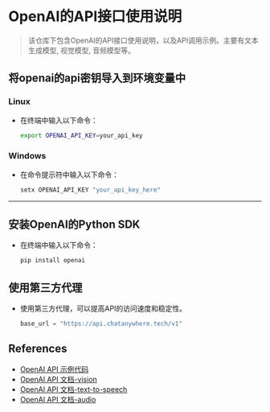 # OpenAI的API接口使用说明

> 该仓库下包含OpenAI的API接口使用说明，以及API调用示例。主要有文本生成模型, 视觉模型, 音频模型等。

## 将openai的api密钥导入到环境变量中
  

### Linux

- 在终端中输入以下命令：
  
    ```bash
    export OPENAI_API_KEY=your_api_key
    ```

### Windows
- 在命令提示符中输入以下命令：
    ```bash
    setx OPENAI_API_KEY "your_api_key_here"
    ```

---

## 安装OpenAI的Python SDK

- 在终端中输入以下命令：

    ```bash
    pip install openai
    ```

## 使用第三方代理

- 使用第三方代理，可以提高API的访问速度和稳定性。

    ```python
    base_url = "https://api.chatanywhere.tech/v1"
    ```


## References
- [OpenAI API 示例代码](https://github.com/openai/openai-python)
- [OpenAI API 文档-vision](https://platform.openai.com/docs/guides/vision)
- [OpenAI API 文档-text-to-speech](https://platform.openai.com/docs/guides/text-to-speech)
- [OpenAI API 文档-audio](https://platform.openai.com/docs/guides/audio)
